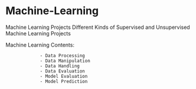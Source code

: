 # Machine-Learning
Machine Learning Projects
Different Kinds of Supervised and Unsupervised Machine Learning Projects

Machine Learning Contents:
                          
                 - Data Processing
                 - Data Manipulation
                 - Data Handling
                 - Data Evaluation
                 - Model Evaluation
                 - Model Prediction
                
